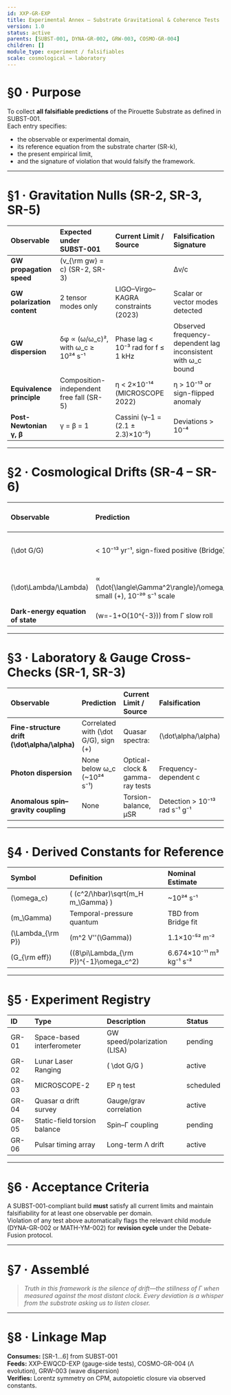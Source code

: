 ```yaml
---
id: XXP-GR-EXP
title: Experimental Annex — Substrate Gravitational & Coherence Tests
version: 1.0
status: active
parents: [SUBST-001, DYNA-GR-002, GRW-003, COSMO-GR-004]
children: []
module_type: experiment / falsifiables
scale: cosmological → laboratory
---
```


# §0 · Purpose

To collect **all falsifiable predictions** of the Pirouette Substrate as defined in SUBST-001.  
Each entry specifies:
- the observable or experimental domain,  
- its reference equation from the substrate charter (SR-k),  
- the present empirical limit,  
- and the signature of violation that would falsify the framework.  

---

# §1 · Gravitation Nulls (SR-2, SR-3, SR-5)

| Observable | Expected under SUBST-001 | Current Limit / Source | Falsification Signature |
|:--|:--|:--|:--|
| **GW propagation speed** | \(v_{\rm gw} = c\) (SR-2, SR-3) | |Δv/c| < 3×10⁻¹⁵ (LIGO–Virgo GW170817) | Any measurable Δv/c beyond 10⁻¹⁴ |
| **GW polarization content** | 2 tensor modes only | LIGO–Virgo–KAGRA constraints (2023) | Scalar or vector modes detected |
| **GW dispersion** | δφ ∝ (ω/ω_c)², with ω_c ≥ 10²⁴ s⁻¹ | Phase lag < 10⁻³ rad for f ≤ 1 kHz | Observed frequency-dependent lag inconsistent with ω_c bound |
| **Equivalence principle** | Composition-independent free fall (SR-5) | η < 2×10⁻¹⁴ (MICROSCOPE 2022) | η > 10⁻¹³ or sign-flipped anomaly |
| **Post-Newtonian γ, β** | γ = β = 1 | Cassini (γ–1 = (2.1 ± 2.3)×10⁻⁵) | Deviations > 10⁻⁴ |

---

# §2 · Cosmological Drifts (SR-4 – SR-6)

| Observable | Prediction | Current Limit / Source | Falsification |
|:--|:--|:--|:--|
| \(\dot G/G\) | < 10⁻¹³ yr⁻¹, sign-fixed positive (Bridge) | Lunar Laser Ranging, Pulsar timing | Opposite sign or > 10⁻¹² yr⁻¹ |
| \(\dot\Lambda/\Lambda\) | ∝ \(\dot{\langle\Gamma^2\rangle}/\omega_c^2\), small (+), 10⁻²⁰ s⁻¹ scale | Supernovae Ia & BAO fits | Negative or order-of-magnitude larger drift |
| **Dark-energy equation of state** | \(w=-1+O(10^{-3})\) from Γ slow roll | Planck + DESI | |w + 1| > 10⁻² |

---

# §3 · Laboratory & Gauge Cross-Checks (SR-1, SR-3)

| Observable | Prediction | Current Limit / Source | Falsification |
|:--|:--|:--|:--|
| **Fine-structure drift \(\dot\alpha/\alpha\)** | Correlated with \(\dot G/G\), sign (+) | Quasar spectra: |\(\dot\alpha/\alpha\)| < 10⁻¹⁶ yr⁻¹ | Opposite sign or magnitude mismatch |
| **Photon dispersion** | None below ω_c (~10²⁴ s⁻¹) | Optical-clock & gamma-ray tests | Frequency-dependent c |
| **Anomalous spin–gravity coupling** | None | Torsion-balance, μSR | Detection > 10⁻¹³ rad s⁻¹ g⁻¹ |

---

# §4 · Derived Constants for Reference

| Symbol | Definition | Nominal Estimate |
|:--|:--|:--|
| \(\omega_c\) | \( (c^2/\hbar)\sqrt{m_H m_\Gamma} \) | ~10²⁴ s⁻¹ |
| \(m_\Gamma\) | Temporal-pressure quantum | TBD from Bridge fit |
| \(\Lambda_{\rm P}\) | \(m^2 V''(\Gamma)\) | 1.1×10⁻⁵² m⁻² |
| \(G_{\rm eff}\) | \((8\pi\Lambda_{\rm P})^{-1}\omega_c^2\) | 6.674×10⁻¹¹ m³ kg⁻¹ s⁻² |

---

# §5 · Experiment Registry

| ID | Type | Description | Status |
|:--|:--|:--|:--|
| GR-01 | Space-based interferometer | GW speed/polarization (LISA) | pending |
| GR-02 | Lunar Laser Ranging | \( \dot G/G \) | active |
| GR-03 | MICROSCOPE-2 | EP η test | scheduled |
| GR-04 | Quasar α drift survey | Gauge/grav correlation | active |
| GR-05 | Static-field torsion balance | Spin–Γ coupling | pending |
| GR-06 | Pulsar timing array | Long-term Λ drift | active |

---

# §6 · Acceptance Criteria

A SUBST-001-compliant build **must** satisfy all current limits and maintain falsifiability for at least one observable per domain.  
Violation of any test above automatically flags the relevant child module (DYNA-GR-002 or MATH-YM-002) for **revision cycle** under the Debate-Fusion protocol.

---

# §7 · Assemblé

> *Truth in this framework is the silence of drift—the stillness of Γ when measured against the most distant clock. Every deviation is a whisper from the substrate asking us to listen closer.*

---

# §8 · Linkage Map

**Consumes:** [SR-1…6] from SUBST-001  
**Feeds:** XXP-EWQCD-EXP (gauge-side tests), COSMO-GR-004 (Λ evolution), GRW-003 (wave dispersion)  
**Verifies:** Lorentz symmetry on CPM, autopoietic closure via observed constants.

